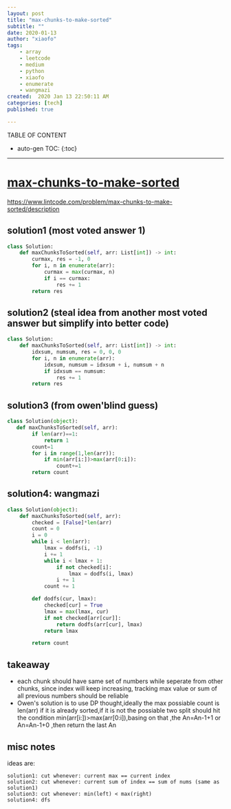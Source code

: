 ```yaml
---
layout: post
title: "max-chunks-to-make-sorted"
subtitle: ""
date: 2020-01-13
author: "xiaofo"
tags: 
    - array
    - leetcode
    - medium
    - python
    - xiaofo
    - enumerate
    - wangmazi
created:  2020 Jan 13 22:50:11 AM
categories: [tech]
published: true

---
```


TABLE OF CONTENT

* auto-gen TOC:
{:toc}

- - -

# [max-chunks-to-make-sorted](https://leetcode.com/problems/max-chunks-to-make-sorted/)

https://www.lintcode.com/problem/max-chunks-to-make-sorted/description

## solution1 (most voted answer 1) 

```python
class Solution:
    def maxChunksToSorted(self, arr: List[int]) -> int:
        curmax, res = -1, 0
        for i, n in enumerate(arr):
            curmax = max(curmax, n)
            if i == curmax:
                res += 1
        return res
```


## solution2 (steal idea from another most voted answer but simplify into better code) 

```python
class Solution:
    def maxChunksToSorted(self, arr: List[int]) -> int:
        idxsum, numsum, res = 0, 0, 0
        for i, n in enumerate(arr):
            idxsum, numsum = idxsum + i, numsum + n
            if idxsum == numsum:
                res += 1
        return res
```

## solution3 (from owen'blind guess)

```python
class Solution(object):
   def maxChunksToSorted(self, arr):
        if len(arr)==1:
            return 1
        count=1
        for i in range(1,len(arr)):
            if min(arr[i:])>max(arr[0:i]):
                count+=1
        return count
```

## solution4: wangmazi

```python
class Solution(object):
    def maxChunksToSorted(self, arr):
        checked = [False]*len(arr)
        count = 0
        i = 0
        while i < len(arr):
            lmax = dodfs(i, -1)
            i += 1
            while i < lmax + 1:
                if not checked[i]:
                    lmax = dodfs(i, lmax)
                i += 1
            count += 1

        def dodfs(cur, lmax):
            checked[cur] = True
            lmax = max(lmax, cur)
            if not checked[arr[cur]]:
                return dodfs(arr[cur], lmax)
            return lmax

        return count
```


## takeaway 

- each chunk should have same set of numbers while seperate from other chunks,
  since index will keep increasing, tracking max value or sum of all previous
  numbers should be reliable
- Owen's solution is to use DP thought,ideally the max possiable count is
  len(arr) if it is already sorted,if it is not the possiable two split should
  hit the condition min(arr[i:])>max(arr[0:i]),basing on that ,the An=An-1+1 or
  An=An-1+0 ,then return the last An

## misc notes

ideas are:

    solution1: cut whenever: current max == current index
    solution2: cut whenever: current sum of index == sum of nums (same as solution1)
    solution3: cut whenever: min(left) < max(right) 
    solution4: dfs
